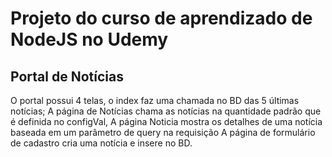 # Projeto do curso de aprendizado de NodeJS no Udemy

## Portal de Notícias

O portal possui 4 telas, o index faz uma chamada no BD das 5 últimas notícias;
A página de Notícias chama as notícias na quantidade padrão que é definida no configVal,
A página Noticia mostra os detalhes de uma notícia baseada em um parâmetro de query na requisição
A página de formulário de cadastro cria uma notícia e insere no BD.